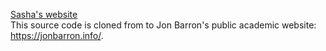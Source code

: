 [Sasha's website](https://asvilesov.github.io/) <br />
This source code is cloned from to Jon Barron's public academic website: https://jonbarron.info/. 
